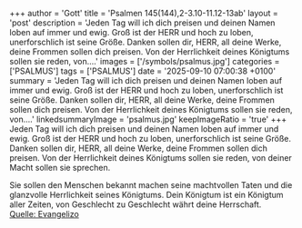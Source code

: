 +++
author = 'Gott'
title = 'Psalmen 145(144),2-3.10-11.12-13ab'
layout = 'post'
description = 'Jeden Tag will ich dich preisen und deinen Namen loben auf immer und ewig. Groß ist der HERR und hoch zu loben, unerforschlich ist seine Größe. Danken sollen dir, HERR, all deine Werke, deine Frommen sollen dich preisen. Von der Herrlichkeit deines Königtums sollen sie reden, von....'
images = ['/symbols/psalmus.jpg']
categories = ['PSALMUS']
tags = ['PSALMUS']
date = '2025-09-10 07:00:38 +0100'
summary = 'Jeden Tag will ich dich preisen und deinen Namen loben auf immer und ewig. Groß ist der HERR und hoch zu loben, unerforschlich ist seine Größe. Danken sollen dir, HERR, all deine Werke, deine Frommen sollen dich preisen. Von der Herrlichkeit deines Königtums sollen sie reden, von....'
linkedsummaryImage = 'psalmus.jpg'
keepImageRatio = 'true'
+++
Jeden Tag will ich dich preisen und deinen Namen loben auf immer und ewig.
Groß ist der HERR und hoch zu loben, unerforschlich ist seine Größe.
Danken sollen dir, HERR, all deine Werke, deine Frommen sollen dich preisen.
Von der Herrlichkeit deines Königtums sollen sie reden, von deiner Macht sollen sie sprechen.<!--more-->

Sie sollen den Menschen bekannt machen seine machtvollen Taten und die glanzvolle Herrlichkeit seines Königtums.
Dein Königtum ist ein Königtum aller Zeiten,
von Geschlecht zu Geschlecht währt deine Herrschaft.<br> [Quelle: Evangelizo](https://evangeliumtagfuertag.org/DE/gospel)
